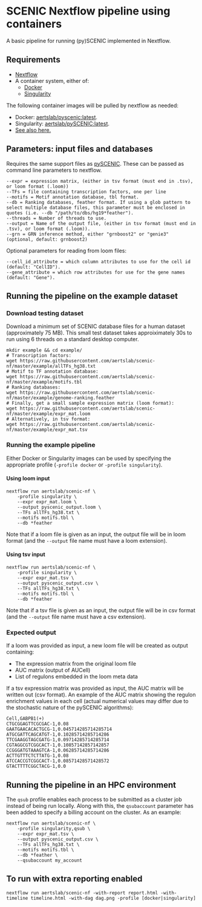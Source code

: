 # SCENIC Nextflow pipeline using containers

A basic pipeline for running (py)SCENIC implemented in Nextflow.

## Requirements
    
* [Nextflow](https://www.nextflow.io/)
* A container system, either of:
  * [Docker](https://docs.docker.com/)
  * [Singularity](https://www.sylabs.io/singularity/)

The following container images will be pulled by nextflow as needed:
* Docker: [aertslab/pyscenic:latest](https://cloud.docker.com/u/aertslab/repository/docker/aertslab/pyscenic).
* Singularity: [aertslab/pySCENIC:latest](https://www.singularity-hub.org/collections/2033).
* [See also here.](https://github.com/aertslab/pySCENIC#docker-and-singularity-images)


## Parameters: input files and databases

Requires the same support files as [pySCENIC](https://github.com/aertslab/pySCENIC).
These can be passed as command line parameters to nextflow.

    --expr = expression matrix, (either in tsv format (must end in .tsv), or loom format (.loom))
    --TFs = file containing transcription factors, one per line
    --motifs = Motif annotation database, tbl format.
    --db = Ranking databases, feather format. If using a glob pattern to select multiple database files, this parameter must be enclosed in quotes (i.e. --db "/path/to/dbs/hg19*feather").
    --threads = Number of threads to use.
    --output = Name of the output file, (either in tsv format (must end in .tsv), or loom format (.loom)).
    --grn = GRN inference method, either "grnboost2" or "genie3" (optional, default: grnboost2)

Optional parameters for reading from loom files:

    --cell_id_attribute = which column attributes to use for the cell id (default: "CellID").
    --gene_attribute = which row attributes for use for the gene names (default: "Gene").

## Running the pipeline on the example dataset

### Download testing dataset

Download a minimum set of SCENIC database files for a human dataset (approximately 75 MB).
This small test dataset takes approiximately 30s to run using 6 threads on a standard desktop computer.

    mkdir example && cd example/
    # Transcription factors:
    wget https://raw.githubusercontent.com/aertslab/scenic-nf/master/example/allTFs_hg38.txt 
    # Motif to TF annotation database:
    wget https://raw.githubusercontent.com/aertslab/scenic-nf/master/example/motifs.tbl
    # Ranking databases:
    wget https://raw.githubusercontent.com/aertslab/scenic-nf/master/example/genome-ranking.feather
    # Finally, get a small sample expression matrix (loom format):
    wget https://raw.githubusercontent.com/aertslab/scenic-nf/master/example/expr_mat.loom
    # Alternatively, in tsv format:
    wget https://raw.githubusercontent.com/aertslab/scenic-nf/master/example/expr_mat.tsv


### Running the example pipeline

Either Docker or Singularity images can be used by specifying the appropriate profile (`-profile docker` or `-profile singularity`).

#### Using loom input

    nextflow run aertslab/scenic-nf \
        -profile singularity \
        --expr expr_mat.loom \
        --output pyscenic_output.loom \
        --TFs allTFs_hg38.txt \
        --motifs motifs.tbl \
        --db *feather

Note that if a loom file is given as an input, the output file will be in loom format (and the `--output` file name must have a loom extension).

#### Using tsv input

    nextflow run aertslab/scenic-nf \
        -profile singularity \
        --expr expr_mat.tsv \
        --output pyscenic_output.csv \
        --TFs allTFs_hg38.txt \
        --motifs motifs.tbl \
        --db *feather

Note that if a tsv file is given as an input, the output file will be in csv format (and the `--output` file name must have a csv extension).

### Expected output

If a loom was provided as input, a new loom file will be created as output containing:
* The expression matrix from the original loom file
* AUC matrix (output of AUCell)
* List of regulons embedded in the loom meta data

If a tsv expression matrix was provided as input, the AUC matrix will be written out (csv format).
An example of the AUC matrix showing the regulon enrichment values in each cell (actual numerical values may differ due to the stochastic nature of the pySCENIC algorithms):

    Cell,GABPB1(+)
    CTGCGGAGTTCGCGAC-1,0.08
    GAATGAACACACTGCG-1,0.045714285714285714
    ATGCGATTCAGCATGT-1,0.10285714285714286
    TTCGAAGGTAGCGATG-1,0.09714285714285714
    CGTAGGCGTCGGCACT-1,0.10857142857142857
    CCGGGATGTAAAGTCA-1,0.06285714285714286
    ACTTGTTTCTCTTATG-1,0.08
    ATCCACCGTCGGCACT-1,0.08571428571428572
    GTACTTTTCGGCTACG-1,0.0

## Running the pipeline in an HPC environment

The `qsub` profile enables each process to be submitted as a cluster job instead of being run locally.
Along with this, the `qsubaccount` parameter has been added to specify a billing account on the cluster.
As an example:

    nextflow run aertslab/scenic-nf \
        -profile singularity,qsub \
        --expr expr_mat.tsv \
        --output pyscenic_output.csv \
        --TFs allTFs_hg38.txt \
        --motifs motifs.tbl \
        --db *feather \
        --qsubaccount my_account

## To run with extra reporting enabled

    nextflow run aertslab/scenic-nf -with-report report.html -with-timeline timeline.html -with-dag dag.png -profile [docker|singularity]




